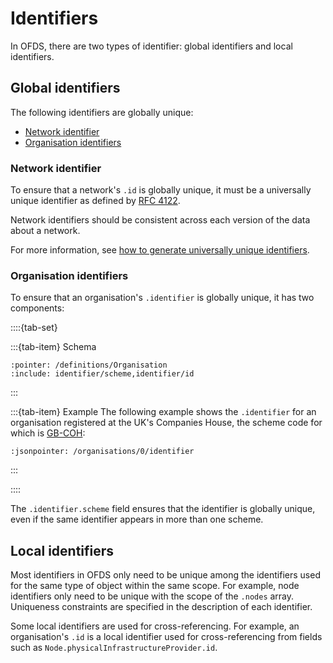# Identifiers

In OFDS, there are two types of identifier: global identifiers and local identifiers.

## Global identifiers

The following identifiers are globally unique:

* [Network identifier](#network-identifier)
* [Organisation identifiers](#organisation-identifiers)

### Network identifier

To ensure that a network's `.id` is globally unique, it must be a universally unique identifier as defined by [RFC 4122](https://datatracker.ietf.org/doc/html/rfc4122).

Network identifiers should be consistent across each version of the data about a network.

For more information, see [how to generate universally unique identifiers](../guidance/publication.md#how-to-generate-universally-unique-identifiers).

### Organisation identifiers

To ensure that an organisation's `.identifier` is globally unique, it has two components:

::::{tab-set}

:::{tab-item} Schema
```{jsonschema} ../../schema/network-schema.json
:pointer: /definitions/Organisation
:include: identifier/scheme,identifier/id
```
:::

:::{tab-item} Example
The following example shows the `.identifier` for an organisation registered at the UK's Companies House, the scheme code for which is [GB-COH](http://org-id.guide/list/GB-COH):
```{jsoninclude} ../../examples/network.json
:jsonpointer: /organisations/0/identifier
```
:::

::::

The `.identifier.scheme` field ensures that the identifier is globally unique, even if the same identifier appears in more than one scheme.

## Local identifiers

Most identifiers in OFDS only need to be unique among the identifiers used for the same type of object within the same scope. For example, node identifiers only need to be unique with the scope of the `.nodes` array. Uniqueness constraints are specified in the description of each identifier.

Some local identifiers are used for cross-referencing. For example, an organisation's `.id` is a local identifier used for cross-referencing from fields such as `Node.physicalInfrastructureProvider.id`.